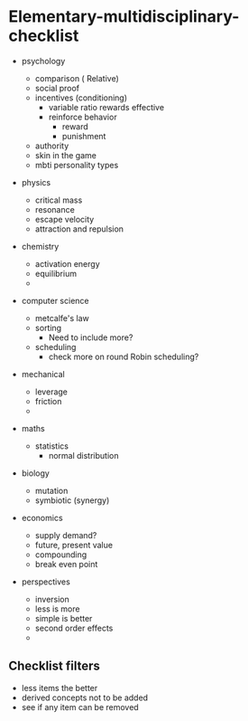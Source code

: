# Elementary-multidisciplinary-checklist


- psychology

  - comparison ( Relative)
  - social proof
  - incentives (conditioning)
    - variable ratio rewards effective
    - reinforce behavior 
      - reward 
      - punishment 
  - authority
  - skin in the game
  - mbti personality types


- physics
  - critical mass
  - resonance
  - escape velocity
  - attraction and repulsion


- chemistry
  - activation energy
  - equilibrium
  - 


- computer science
  - metcalfe's law
  - sorting
    - Need to include more?
  - scheduling 
    - check more on round Robin scheduling? 


- mechanical 
  - leverage
  - friction
  - 

- maths
  - statistics
     - normal distribution

- biology
  - mutation
  - symbiotic (synergy) 

- economics
  - supply demand?
  - future, present value
  - compounding
  - break even point


- perspectives
  - inversion
  - less is more
  - simple is better
  - second order effects
  - 



## Checklist filters

  - less items the better
  - derived concepts not to be added
  - see if any item can be removed
